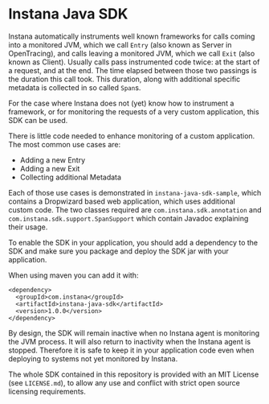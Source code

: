 Instana Java SDK
================

Instana automatically instruments well known frameworks for calls coming into a
monitored JVM, which we call `Entry` (also known as Server in OpenTracing), and
calls leaving a monitored JVM, which we call `Exit` (also known as Client).
Usually calls pass instrumented code twice: at the start of a request, and at
the end. The time elapsed between those two passings is the duration this call
took.
This duration, along with additional specific metadata is collected in so called
`Span`s.

For the case where Instana does not (yet) know how to instrument a framework,
or for monitoring the requests of a very custom application, this SDK can be
used.

There is little code needed to enhance monitoring of a custom application.
The most common use cases are:

* Adding a new Entry
* Adding a new Exit
* Collecting additional Metadata

Each of those use cases is demonstrated in `instana-java-sdk-sample`, which
contains a Dropwizard based web application, which uses additional custom code.
The two classes required are `com.instana.sdk.annotation` and
`com.instana.sdk.support.SpanSupport` which contain Javadoc explaining their
usage.

To enable the SDK in your application, you should add a dependency to the SDK
and make sure you package and deploy the SDK jar with your application.

When using maven you can add it with:

    <dependency>
      <groupId>com.instana</groupId>
      <artifactId>instana-java-sdk</artifactId>
      <version>1.0.0</version>
    </dependency>

By design, the SDK will remain inactive when no Instana agent is monitoring the
JVM process. It will also return to inactivity when the Instana agent is
stopped. Therefore it is safe to keep it in your application code even when
deploying to systems not yet monitored by Instana.

The whole SDK contained in this repository is provided with an MIT License
(see `LICENSE.md`), to allow any use and conflict with strict open source
licensing requirements.
